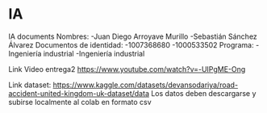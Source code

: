 # IA
IA documents
Nombres:
-Juan Diego Arroyave Murillo
-Sebastián Sánchez Álvarez
Documentos de identidad:
-1007368680
-1000533502
Programa:
-Ingeniería industrial
-Ingeniería industrial

Link Video entrega2
https://www.youtube.com/watch?v=-UIPgME-Ong

Link dataset: https://www.kaggle.com/datasets/devansodariya/road-accident-united-kingdom-uk-dataset/data 
Los datos deben descargarse y subirse localmente al colab en formato csv
